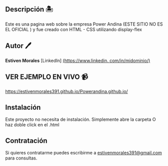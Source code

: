 ## Descripción 🏝️
Este es una pagina web sobre la empresa Power Andina (ESTE SITIO NO ES EL OFICIAL ) y fue creado con HTML - CSS utilizando display-flex
## Autor 🖊️
**Estiven Morales**
   [LinkedIn] [(https://www.linkedin. com/in/midominio/)](https://www.linkedin.com/in/estiven-morales-784810207/)
   
## VER EJEMPLO EN VIVO 📹
https://estivenmorales391.github.io/Powerandina.github.io/

## Instalación
Este proyecto no necesita de instalación. Simplemente abre la carpeta O haz doble click en el .html

## Contratación
Si quieres contratarme puedes escribirme a estivenmorales391@gmail.com para consultas.

